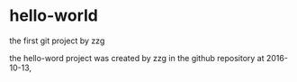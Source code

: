 # hello-world
the first git project by zzg

the hello-word project was created by zzg in the github repository at 2016-10-13,  
